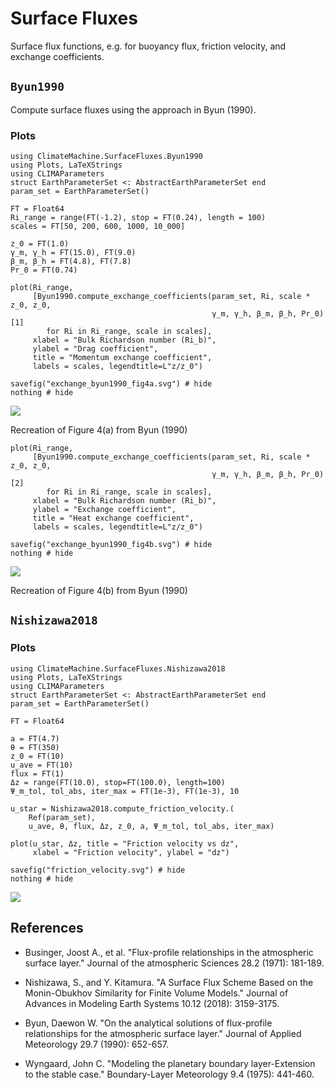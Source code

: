 # Surface Fluxes

Surface flux functions, e.g. for buoyancy flux, friction velocity, and
exchange coefficients.

## `Byun1990`

Compute surface fluxes using the approach in Byun (1990).

### Plots

```@example byun1990
using ClimateMachine.SurfaceFluxes.Byun1990
using Plots, LaTeXStrings
using CLIMAParameters
struct EarthParameterSet <: AbstractEarthParameterSet end
param_set = EarthParameterSet()

FT = Float64
Ri_range = range(FT(-1.2), stop = FT(0.24), length = 100)
scales = FT[50, 200, 600, 1000, 10_000]

z_0 = FT(1.0)
γ_m, γ_h = FT(15.0), FT(9.0)
β_m, β_h = FT(4.8), FT(7.8)
Pr_0 = FT(0.74)

plot(Ri_range,
     [Byun1990.compute_exchange_coefficients(param_set, Ri, scale * z_0, z_0,
                                             γ_m, γ_h, β_m, β_h, Pr_0)[1]
        for Ri in Ri_range, scale in scales],
     xlabel = "Bulk Richardson number (Ri_b)",
     ylabel = "Drag coefficient",
     title = "Momentum exchange coefficient",
     labels = scales, legendtitle=L"z/z_0")

savefig("exchange_byun1990_fig4a.svg") # hide
nothing # hide
```
![](exchange_byun1990_fig4a.svg)

Recreation of Figure 4(a) from Byun (1990)

```@example byun1990
plot(Ri_range,
     [Byun1990.compute_exchange_coefficients(param_set, Ri, scale * z_0, z_0,
                                             γ_m, γ_h, β_m, β_h, Pr_0)[2]
        for Ri in Ri_range, scale in scales],
     xlabel = "Bulk Richardson number (Ri_b)",
     ylabel = "Exchange coefficient",
     title = "Heat exchange coefficient",
     labels = scales, legendtitle=L"z/z_0")

savefig("exchange_byun1990_fig4b.svg") # hide
nothing # hide
```
![](exchange_byun1990_fig4b.svg)

Recreation of Figure 4(b) from Byun (1990)

## `Nishizawa2018`

### Plots

```@example nishizawa2018
using ClimateMachine.SurfaceFluxes.Nishizawa2018
using Plots, LaTeXStrings
using CLIMAParameters
struct EarthParameterSet <: AbstractEarthParameterSet end
param_set = EarthParameterSet()

FT = Float64

a = FT(4.7)
θ = FT(350)
z_0 = FT(10)
u_ave = FT(10)
flux = FT(1)
Δz = range(FT(10.0), stop=FT(100.0), length=100)
Ψ_m_tol, tol_abs, iter_max = FT(1e-3), FT(1e-3), 10

u_star = Nishizawa2018.compute_friction_velocity.(
    Ref(param_set),
    u_ave, θ, flux, Δz, z_0, a, Ψ_m_tol, tol_abs, iter_max)

plot(u_star, Δz, title = "Friction velocity vs dz",
     xlabel = "Friction velocity", ylabel = "dz")

savefig("friction_velocity.svg") # hide
nothing # hide
```
![](friction_velocity.svg)

## References

- Businger, Joost A., et al. "Flux-profile relationships in the atmospheric surface
  layer." Journal of the atmospheric Sciences 28.2 (1971): 181-189.

- Nishizawa, S., and Y. Kitamura. "A Surface Flux Scheme Based on the Monin-Obukhov
  Similarity for Finite Volume Models." Journal of Advances in Modeling Earth Systems
  10.12 (2018): 3159-3175.

- Byun, Daewon W. "On the analytical solutions of flux-profile relationships for the
  atmospheric surface layer." Journal of Applied Meteorology 29.7 (1990): 652-657.

- Wyngaard, John C. "Modeling the planetary boundary layer-Extension to the stable case."
  Boundary-Layer Meteorology 9.4 (1975): 441-460.
